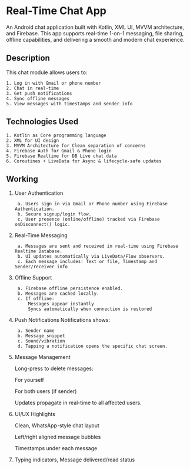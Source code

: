 
# Real-Time Chat App

An Android chat application built with Kotlin, XML UI, MVVM architecture, and Firebase. This app supports real-time 1-on-1 messaging, file sharing, offline capabilities, and delivering a smooth and modern chat experience.

## Description

This chat module allows users to:

    1. Log in with Gmail or phone number
    2. Chat in real-time
    3. Get push notifications
    4. Sync offline messages
    5. View messages with timestamps and sender info
        
## Technologies Used

    1. Kotlin as Core programming language
    2. XML for UI design
    3. MVVM Architecture for Clean separation of concerns
    4. Firebase Auth for Gmail & Phone login
    5. Firebase Realtime for DB	Live chat data
    6. Coroutines + LiveData for Async & lifecycle-safe updates

## Working
1. User Authentication

        a. Users sign in via Gmail or Phone number using Firebase Authentication.
        b. Secure signup/login flow.
        c. User presence (online/offline) tracked via Firebase onDisconnect() logic.

2. Real-Time Messaging

        a. Messages are sent and received in real-time using Firebase Realtime Database.
        b. UI updates automatically via LiveData/Flow observers.
        c. Each message includes: Text or file, Timestamp and Sender/receiver info

3. Offline Support

        a. Firebase offline persistence enabled.
        b. Messages are cached locally.
        c. If offline:
            Messages appear instantly
            Syncs automatically when connection is restored

4. Push Notifications
Notifications shows:
    
        a. Sender name
        b. Message snippet
        c. Sound/vibration
        d. Tapping a notification opens the specific chat screen.

5. Message Management

    Long-press to delete messages:
    
    For yourself
    
    For both users (if sender)
    
    Updates propagate in real-time to all affected users.

6. UI/UX Highlights
   
    Clean, WhatsApp-style chat layout
    
    Left/right aligned message bubbles
    
    Timestamps under each message

7. Typing indicators, Message delivered/read status





